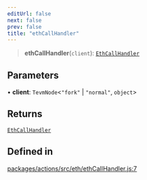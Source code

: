 ```yaml
---
editUrl: false
next: false
prev: false
title: "ethCallHandler"
---
```


> **ethCallHandler**(`client`): [`EthCallHandler`](/reference/tevm/actions/type-aliases/ethcallhandler/)

## Parameters

• **client**: `TevmNode`\<`"fork"` \| `"normal"`, `object`\>

## Returns

[`EthCallHandler`](/reference/tevm/actions/type-aliases/ethcallhandler/)

## Defined in

[packages/actions/src/eth/ethCallHandler.js:7](https://github.com/qbzzt/tevm-monorepo/blob/main/packages/actions/src/eth/ethCallHandler.js#L7)
